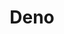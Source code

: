 ---
activitypub: https://fosstodon.org/@deno_land
codehost: https://github.com/https://github.com/denoland/deno
logohandle: deno
sort: deno
title: Deno
twitter: https://x.com/deno_land
website: https://deno.com/
youtube: https://youtube.com/@deno_land
---